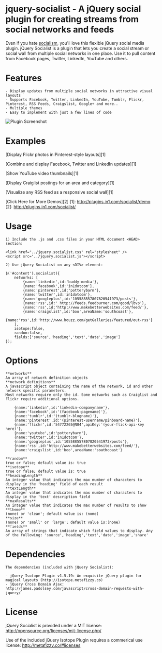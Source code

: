 jquery-socialist -  A jQuery social plugin for creating streams from social networks and feeds
================

Even if you hate <a href='http://en.wikipedia.org/wiki/Socialism'>socialism</a>, you'll love this flexible jQuery social media plugin.
jQuery Socialist is a plugin that lets you create a social stream or social wall from multiple social networks in one place.
Use it to pull content from Facebook pages, Twitter, LinkedIn, YouTube and others.

Features
================

    - Display updates from multiple social networks in attractive visual layouts
    - Supports Facebook, Twitter, LinkedIn, YouTube, Tumblr, Flickr, Pinterest, RSS Feeds, Craigslist, Google+ and more..
    - Multiple themes
    - Easy to implement with just a few lines of code


![Plugin Screenshot](http://plugins.in1.com/images/socialist/ss1.png)


Examples
================

[Display Flickr photos in Pinterest-style layouts][1]

[Combine and display Facebook, Twitter and LinkedIn updates][1] 

[Show YouTube video thumbnails][1] 

[Display Craiglist postings for an area and category][1] 

[Visualize any RSS feed as a responsive social wall][1] 

[Click Here for More Demos][2]
[1]: http://plugins.in1.com/socialist/demo
[2]: http://plugins.in1.com/socialist/

Usage
================
    
    1) Include the .js and .css files in your HTML document <HEAD> section:
    
    <link href="../jquery.socialist.css" rel="stylesheet" />
    <script src='../jquery.socialist.js'></script>

    2) Use jQuery Socialist on any <DIV> element:

    $('#content').socialist({
        networks: [
            {name:'linkedin',id:'buddy-media'},
            {name:'facebook',id:'in1dotcom'},
            {name:'pinterest',id:'potterybarn'},
            {name:'twitter',id:'in1dotcom'},
            {name:'googleplus',id:'105588557807820541973/posts'},
            {name:'rss',id:' http://feeds.feedburner.com/good/lbvp'},
            {name:'rss',id:'http://www.makebetterwebsites.com/feed/'},
            {name:'craigslist',id:'boo',areaName:'southcoast'},
            {name:'rss',id:'http://www.houzz.com/getGalleries/featured/out-rss'}
        ],
        isotope:false,
        random:false,
        fields:['source','heading','text','date','image']
    });

Options
================
    **networks**
    An array of network definition objects
    **network definitions**
    A javascript object containing the name of the network, id and other network specific parameters.
    Most networks require only the id. Some networks such as Craiglist and Flickr require additional options.
    
        {name:'linkedin',id:'linkedin-companyname'},
        {name:'facebook',id:'(facebook-pagename)'},
        {name:'tumblr',id:'(tumblr-blogname)'},
        {name:'pinterest',id:'(pinterest-username/pinboard-name)'},
        {name:'flickr',id:'54772265@N04',apiKey:'(your-flick-api-key here)'},
        {name:'youtube',id:'potterybarn'},
        {name:'twitter',id:'in1dotcom'},
        {name:'googleplus',id:'105588557807820541973/posts'},
        {name:'rss',id:'http://www.makebetterwebsites.com/feed/'},
        {name:'craigslist',id:'boo',areaName:'southcoast'}
        
    **random**
    true or false; default value is: true
    **isotope**
    true or false; default value is: true
    **headingLength**
    An integer value that indicates the max number of characters to display in the 'heading' field of each result
    **textLength**
    An integer value that indicates the max number of characters to display in the 'text' description field
    **maxResults**
    An integer value that indicates the max number of results to show
    **theme**
    (none) or 'clean'; default value is: (none)
    **size**
    (none) or 'small' or 'large'; default value is:(none)
    **fields**
    An array of strings that indicate which field values to display. Any of the following: 'source','heading','text','date','image','share'

Dependencies
================

    The dependencies (included with jQuery Socialist):

    - jQuery Isotope Plugin v1.5.19: An exquisite jQuery plugin for magical layouts (http://isotope.metafizzy.co)
    - jQuery Cross Domain Ajax: http://james.padolsey.com/javascript/cross-domain-requests-with-jquery/
    
License
================

jQuery Socialist is provided under a MIT license: http://opensource.org/licenses/mit-license.php/

Use of the included jQuery Isotope Plugin requires a commerical use license: http://metafizzy.co/#licenses
    
